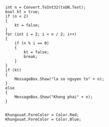             int n = Convert.ToInt32(txbN.Text);
            bool kt = true;
            if (n < 2)
            {
                kt = false;
            }
            for (int i = 2; i < n / 2; i++)
            {
                if (n % i == 0)
                {
                    kt = false;
                    break;
                }
            }
            if (kt)
            {
                MessageBox.Show("la so nguyen to" + n);
            }
            else
            {
                MessageBox.Show("Khong phai" + n);
            }


            Khungxuat.ForeColor = Color.Red;
            Khungxuat.ForeColor = Color.Blue;
